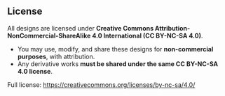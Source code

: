 ## License

All designs are licensed under **Creative Commons Attribution-NonCommercial-ShareAlike 4.0 International (CC BY-NC-SA 4.0)**.  

- You may use, modify, and share these designs for **non-commercial purposes**, with attribution.  
- Any derivative works **must be shared under the same CC BY-NC-SA 4.0 license**.  

Full license: https://creativecommons.org/licenses/by-nc-sa/4.0/
